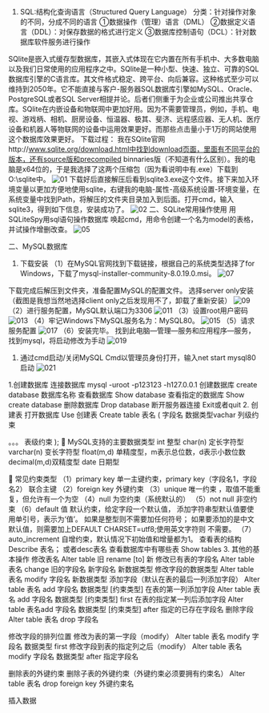 1.	SQL:结构化查询语言（Structured Query Language）
分类：针对操作对象的不同，分成不同的语言
①数据操作（管理）语言（DML）
②数据定义语言（DDL）：对保存数据的格式进行定义
③数据库控制语句（DCL）：针对数据库软件服务进行操作

SQlite是嵌入式缓存型数据库，其嵌入式体现在它内置在所有手机中、大多数电脑以及我们日常使用的应用程序之中。SQlite是一种小型、快速、独立、可靠的SQL数据库引擎的C语言库。其文件格式稳定、跨平台、向后兼容。这种格式至少可以维持到2050年。它不能直接与客户-服务器SQL数据库引擎如MySQL、Oracle、PostgreSQL或者SQL Server相提并论。后者们侧重于为企业或公司推出共享仓库。SQlite在内嵌设备和物联网中更加好用。因为不需要管理员，例如，手机、电视、游戏柄、相机、厨房设备、恒温器、极其、斐济、远程感应器、无人机、医疗设备和机器人等物联网的设备中运用效果更好。而那些点击量小于1万的网站使用这个数据库效果更好。
下载过程：
我在SQlite官网http://www.sqlite.org/download.html中找到download页面，里面有不同平台的版本，还有source版和precompiled binnaries版（不知道有什么区别）。我的电脑是x64位的，于是我选择了这两个压缩包（因为看说明中有.exe）下载到O:\sqlite中。
![01](https://github.com/YuriOnee/ResearchOnRDBMS/blob/master/img/image002.gif) 
下载好后直接解压后看到sqlite3.exe这个文件。接下来加入环境变量以更加方便地使用sqlite，右键我的电脑-属性-高级系统设置-环境变量，在系统变量中找到Path，将解压的文件夹目录加入到后面。打开cmd，输入sqlite3，得到如下信息，安装成功了。
![02](https://github.com/YuriOnee/ResearchOnRDBMS/blob/master/img/image004.gif) 
二、SQLite常用操作使用
用SQLiteSpy用sql语句操作数据库
唤起cmd，用命令创建一个名为model的表格，并试操作增删改查。
![05](https://github.com/YuriOnee/ResearchOnRDBMS/blob/master/img/image005.png)

二、MySQL数据库
1. 下载安装
（1）在MySQL官网找到下载链接，根据自己的系统类型选择了for Windows，下载了mysql-installer-community-8.0.19.0.msi。
 ![07](https://github.com/YuriOnee/ResearchOnRDBMS/blob/master/img/image007.png)

下载完成后解压到文件夹，准备配置MySQL的配置文件。
选择server only安装（截图是我想当然地选择client only之后发现用不了，卸载了重新安装）
 ![09](https://github.com/YuriOnee/ResearchOnRDBMS/blob/master/img/image009.png)
（2）进行服务配置，MySQL默认端口为3306
 ![011](https://github.com/YuriOnee/ResearchOnRDBMS/blob/master/img/image011.png)
（3）设置root用户密码
 ![013](https://github.com/YuriOnee/ResearchOnRDBMS/blob/master/img/image013.png)
（4）牢记Windows下MySQL服务名为：MySQL80。
 ![015](https://github.com/YuriOnee/ResearchOnRDBMS/blob/master/img/image015.png)
（5）请求服务配置
 ![017](https://github.com/YuriOnee/ResearchOnRDBMS/blob/master/img/image017.png)
（6）安装完毕。
找到此电脑—管理—服务和应用程序—服务，找到mysql，将启动修改为手动
![019](https://github.com/YuriOnee/ResearchOnRDBMS/blob/master/img/image019.png)
1.	通过cmd启动/关闭MySQL
Cmd以管理员身份打开，输入net start mysql80启动
![021](https://github.com/YuriOnee/ResearchOnRDBMS/blob/master/img/image021.png)



1.创建数据库
连接数据库
mysql -uroot -p123123 -h127.0.0.1
创建数据库
create database 数据库名称
查看数据库
Show database
查看指定的数据库
Show create database
删除数据库
Drop database
断开服务器连接
Exit或者quit
2.	创建表
打开数据库
Use
创建表
Create table 表名
(
字段名 数据类型vachar 列级约束

。。。
表级约束
);
	MySQL支持的主要数据类型
int  整型
char(n) 定长字符型
varchar(n) 变长字符型
float(m,d) 单精度型，m表示总位数，d表示小数位数
decimal(m,d)双精度型
date 日期型

	常见约束类型
（1）primary key       单一主键约束，primary key（字段名1，字段名2）  联合主键
（2）foreign key        外键约束
（3）unique               唯一约束 ，取值不能重复，但允许有一个为空
（4）null                    为空约束（系统默认的）
（5）not null              非空约束
（6）default 值           默认约束，给定字段一个默认值，
添加字符串型默认值要使用单引号，表示为‘值’。
如果是整型则不需要加任何符号； 
如果要添加的是中文默认值，则需要加上DEFAULT CHARSET=utf8;使用英文字符则 不需要。
（7）auto_increment   自增约束，默认情况下初始值和增量都为1。
查看表的结构
Describe 表名； 或者desc表名
查看数据库中有哪些表
Show tables
3.	其他的基本操作
修改表名
Alter table 旧 rename [to] 新
修改已有表的字段名
Alter table 表名 change 旧的字段名 新字段名 新数据类型
修改字段的数据类型
Alter table 表名 modify 字段名 新数据类型
添加字段（默认在表的最后一列添加字段）
Alter table 表名 add 字段名 数据类型 [约束类型]
在表的第一列添加字段
Alter table 表名 add 字段名 数据类型 [约束类型] first
在表的指定某一列后添加字段
Alter table 表名add 字段名 数据类型 [约束类型] after 指定的已存在字段名
删除字段
Alter table 表名 drop 字段名

修改字段的排列位置
修改为表的第一字段（modify）
Alter table 表名 modify 字段名 数据类型 first
修改字段到表的指定列之后（modify）
Alter table 表名 modify 字段名 数据类型 after 指定字段名

删除表的外键约束
删除子表的外键约束（外键约束必须要拥有约束名）
Alter table 表名 drop foreign key 外键约束名

插入数据

